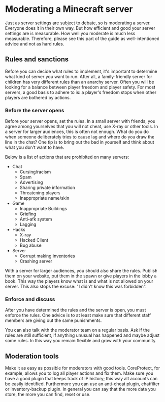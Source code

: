 # Moderating a Minecraft server

Just as server settings are subject to debate, so is moderating a server. Everyone does it in their own way. But how efficient and good your server settings are is measurable. How well you moderate is much less measurable. Therefore, please see this part of the guide as well-intentioned advice and not as hard rules.

## Rules and sanctions

Before you can decide what rules to implement, it's important to determine what kind of server you want to run. After all, a family-friendly server for children has very different rules than an anarchy server. Often you will be looking for a balance between player freedom and player safety. For most servers, a good basis to adhere to is: a player's freedom stops when other players are bothered by actions.

### Before the server opens

Before your server opens, set the rules. In a small server with friends, you agree among yourselves that you will not cheat, use X-ray or other tools. In a server for larger audiences, this is often not enough. What do you do when someone deliberately tries to cause lag and where do you draw the line in the chat? One tip is to bring out the bad in yourself and think about what you don't want to have.

Below is a list of actions that are prohibited on many servers:

- Chat
  - Cursing/racism
  - Spam
  - Advertising
  - Sharing private information
  - Threatening players
  - Inappropriate name/skin
- Game
  - Inappropriate Buildings
  - Griefing
  - Anti-afk system
  - Lagging
- Hacks
  - X-ray
  - Hacked Client
  - Bug abuse
- Server
  - Corrupt making inventories
  - Crashing server

With a server for larger audiences, you should also share the rules. Publish them on your website, put them in the spawn or give players in the lobby a book. This way the players know what is and what is not allowed on your server. This also stops the excuse: "I didn't know this was forbidden".

### Enforce and discuss

After you have determined the rules and the server is open, you must enforce the rules. One advice is to at least make sure that different staff members are giving out the same punishments.

You can also talk with the moderator team on a regular basis. Ask if the rules are still sufficient, if anything unusual has happened and maybe adjust some rules. In this way you remain flexible and grow with your community.

## Moderation tools

Make it as easy as possible for moderators with good tools. CoreProtect, for example, allows you to log all player actions and fix them. Make sure you have a good plugin that keeps track of IP history; this way alt accounts can be easily identified. Furthermore you can use an anti-cheat plugin, chatfilter or inventory-backup plugin. In general you can say that the more data you store, the more you can find, reset or use.